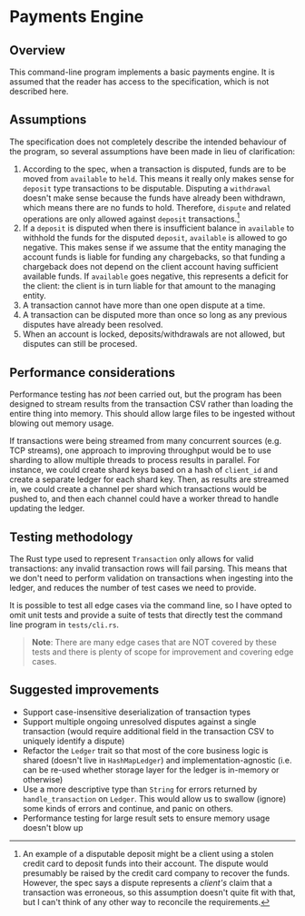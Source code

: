 # Payments Engine

## Overview

This command-line program implements a basic payments engine. It is assumed that the reader has access to the specification, which is not described here.

## Assumptions

The specification does not completely describe the intended behaviour of the program, so several assumptions have been made in lieu of clarification:

1. According to the spec, when a transaction is disputed, funds are to be moved from `available` to `held`. This means it really only makes sense for `deposit` type transactions to be disputable. Disputing a `withdrawal` doesn't make sense because the funds have already been withdrawn, which means there are no funds to hold. Therefore, `dispute` and related operations are only allowed against `deposit` transactions.[^1]
2. If a `deposit` is disputed when there is insufficient balance in `available` to withhold the funds for the disputed `deposit`, `available` is allowed to go negative. This makes sense if we assume that the entity managing the account funds is liable for funding any chargebacks, so that funding a chargeback does not depend on the client account having sufficient available funds. If `available` goes negative, this represents a deficit for the client: the client is in turn liable for that amount to the managing entity.
3. A transaction cannot have more than one open dispute at a time.
4. A transaction can be disputed more than once so long as any previous disputes have already been resolved.
5. When an account is locked, deposits/withdrawals are not allowed, but disputes can still be procesed.

[^1]: An example of a disputable deposit might be a client using a stolen credit card to deposit funds into their account. The dispute would presumably be raised by the credit card company to recover the funds. However, the spec says a dispute represents a _client's_ claim that a transaction was erroneous, so this assumption doesn't quite fit with that, but I can't think of any other way to reconcile the requirements.

## Performance considerations

Performance testing has _not_ been carried out, but the program has been designed to stream results from the transaction CSV rather than loading the entire thing into memory. This should allow large files to be ingested without blowing out memory usage.

If transactions were being streamed from many concurrent sources (e.g. TCP streams), one approach to improving throughput would be to use sharding to allow multiple threads to process results in parallel. For instance, we could create shard keys based on a hash of `client_id` and create a separate ledger for each shard key. Then, as results are streamed in, we could create a channel per shard which transactions would be pushed to, and then each channel could have a worker thread to handle updating the ledger.

## Testing methodology

The Rust type used to represent `Transaction` only allows for valid transactions: any invalid transaction rows will fail parsing. This means that we don't need to perform validation on transactions when ingesting into the ledger, and reduces the number of test cases we need to provide.

It is possible to test all edge cases via the command line, so I have opted to omit unit tests and provide a suite of tests that directly test the command line program in `tests/cli.rs`.

> **Note**: There are many edge cases that are NOT covered by these tests and there is plenty of scope for improvement and covering edge cases.

## Suggested improvements

- Support case-insensitive deserialization of transaction types
- Support multiple ongoing unresolved disputes against a single transaction (would require additional field in the transaction CSV to uniquely identify a dispute)
- Refactor the `Ledger` trait so that most of the core business logic is shared (doesn't live in `HashMapLedger`) and implementation-agnostic (i.e. can be re-used whether storage layer for the ledger is in-memory or otherwise)
- Use a more descriptive type than `String` for errors returned by `handle_transaction` on `Ledger`. This would allow us to swallow (ignore) some kinds of errors and continue, and panic on others.
- Performance testing for large result sets to ensure memory usage doesn't blow up